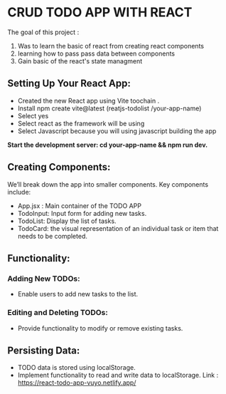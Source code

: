 # CRUD TODO APP  WITH REACT
The goal of this project :
1. Was to learn the basic of react from creating react components
2. learning how to pass pass data between components
3.  Gain basic of the react's state managment
 
## Setting Up Your React App:
 - Created the  new React app using Vite toochain .
- Install  npm create vite@latest (reatjs-todolist /your-app-name)
- Select yes 
- Select react as the framework will be using
- Select Javascript because you will using javascript building the app

**Start the development server: cd your-app-name && npm run dev.**
## Creating Components:
We’ll break down the app into smaller components.
Key components include:
- App.jsx : Main container of the TODO APP
- TodoInput: Input form for adding new tasks.
- TodoList: Display the list of tasks.
- TodoCard: the visual representation of an individual task or item that needs to be completed. 
## Functionality:
### Adding New TODOs:
- Enable users to add new tasks to the list.
### Editing and Deleting TODOs:
- Provide functionality to modify or remove existing tasks.
## Persisting Data:
-  TODO data is stored using localStorage.
-  Implement functionality to read and write data to localStorage.
  Link : https://react-todo-app-vuyo.netlify.app/
